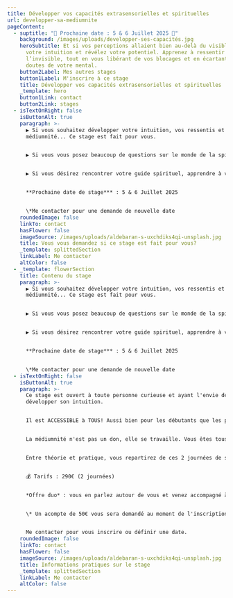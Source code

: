 ```yaml
---
title: Développer vos capacités extrasensorielles et spirituelles
url: developper-sa-mediumnite
pageContent:
  - suptitle: "🌟 Prochaine date : 5 & 6 Juillet 2025 🌟"
    background: /images/uploads/developper-ses-capacités.jpg
    heroSubtitle: Et si vos perceptions allaient bien au-delà du visible ?  Explorez
      votre intuition et révélez votre potentiel. Apprenez à ressentir
      l’invisible, tout en vous libérant de vos blocages et en écartant les
      doutes de votre mental.
    button2Label: Mes autres stages
    button1Label: M'inscrire à ce stage
    title: Développer vos capacités extrasensorielles et spirituelles
    _template: hero
    button1Link: contact
    button2Link: stages
  - isTextOnRight: false
    isButtonAlt: true
    paragraph: >-
      ▶️ Si vous souhaitez développer votre intuition, vos ressentis et votre
      médiumnité... Ce stage est fait pour vous.


      ▶️ Si vous vous posez beaucoup de questions sur le monde de la spiritualité ou que vous êtes en plein éveil spirituel... Ce stage est fait pour vous. 


      ▶️ Si vous désirez rencontrer votre guide spirituel, apprendre à vous connecter à votre âme, vos guides et aux autres personnes... Ce stage est fait pour vous.


      **Prochaine date de stage*** : 5 & 6 Juillet 2025


      \*Me contacter pour une demande de nouvelle date
    roundedImage: false
    linkTo: contact
    hasFlower: false
    imageSource: /images/uploads/aldebaran-s-uxchdiks4qi-unsplash.jpg
    title: Vous vous demandez si ce stage est fait pour vous?
    _template: splittedSection
    linkLabel: Me contacter
    altColor: false
  - _template: flowerSection
    title: Contenu du stage
    paragraph: >-
      ▶️ Si vous souhaitez développer votre intuition, vos ressentis et votre
      médiumnité... Ce stage est fait pour vous.


      ▶️ Si vous vous posez beaucoup de questions sur le monde de la spiritualité ou que vous êtes en plein éveil spirituel... Ce stage est fait pour vous. 


      ▶️ Si vous désirez rencontrer votre guide spirituel, apprendre à vous connecter à votre âme, vos guides et aux autres personnes... Ce stage est fait pour vous.


      **Prochaine date de stage*** : 5 & 6 Juillet 2025


      \*Me contacter pour une demande de nouvelle date
  - isTextOnRight: false
    isButtonAlt: true
    paragraph: >-
      Ce stage est ouvert à toute personne curieuse et ayant l'envie de
      développer son intuition. 


      Il est ACCESSIBLE à TOUS! Aussi bien pour les débutants que les personnes ayant déjà des connaissances. 


      La médiumnité n'est pas un don, elle se travaille. Vous êtes tous capables de participer à ce stage! 


      Entre théorie et pratique, vous repartirez de ces 2 journées de stage avec toutes les clefs en main pour faire évoluer votre spiritualité, votre intuition et votre médiumnité. 


      💰 Tarifs : 290€ (2 journées)


      *Offre duo* : vous en parlez autour de vous et venez accompagné à ce stage, alors vous bénéficierez d'une offre de réduction de 30€. 


      \* Un acompte de 50€ vous sera demandé au moment de l'inscription


      Me contacter pour vous inscrire ou définir une date.
    roundedImage: false
    linkTo: contact
    hasFlower: false
    imageSource: /images/uploads/aldebaran-s-uxchdiks4qi-unsplash.jpg
    title: Informations pratiques sur le stage
    _template: splittedSection
    linkLabel: Me contacter
    altColor: false
---
```


